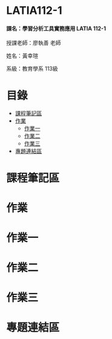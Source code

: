 # LATIA112-1

#### 課名：學習分析工具實務應用 LATIA 112-1

授課老師：廖執善 老師

姓名：黃幸瑄

系級：教育學系 113級

# 目錄
* [課程筆記區](https://github.com/40900114E/LATIA112-1/#課程筆記區)
* [作業](https://github.com/40900114E/LATIA112-1/#作業)
    * [作業一](https://github.com/40900114E/LATIA112-1/#作業一)
    * [作業二](https://github.com/40900114E/LATIA112-1/#作業二)
    * [作業三](https://github.com/40900114E/LATIA112-1/#作業三)
* [專題連結區](https://github.com/40900114E/LATIA112-1/#專題連結區)
# 課程筆記區
# 作業
# 作業一
# 作業二
# 作業三
# 專題連結區
